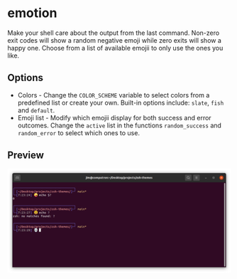 # emotion

Make your shell care about the output from the last command. Non-zero exit codes will show a random negative emoji while zero exits will show a happy one. Choose from a list of available emojii to only use the ones you like.

## Options

- Colors - Change the `COLOR_SCHEME` variable to select colors from a predefined list or create your own. Built-in options include: `slate`, `fish` and `default`.
- Emoji list - Modify which emojii display for both success and error outcomes. Change the `active` list in the functions `random_success` and `random_error` to select which ones to use.

## Preview

![emotion](preview.png?raw=true)